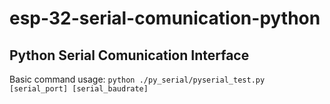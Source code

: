 # esp-32-serial-comunication-python

## Python Serial Comunication Interface

Basic command usage:
`python ./py_serial/pyserial_test.py [serial_port] [serial_baudrate]`
